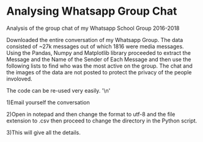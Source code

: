 # Analysing Whatsapp Group Chat
Analysis of the group chat of my Whatsapp School Group 2016-2018

Downloaded the entire conversation of my Whatsapp Group.
The data consisted of ~27k messages out of which 1816 were media messages. 
Using the Pandas, Numpy and Matplotlib library proceeded to extract the Message and the Name of the Sender of Each Message and then use the following lists to find who was the most active on the group. The chat and the images of the data are not posted to protect the privacy of the people involoved. 


The code can be re-used very easily. '\n'

1)Email yourself the conversation

2)Open in notepad and then change the format to utf-8 and the file extension to .csv then proceed to change the directory in the Python script.

3)This will give all the details.
